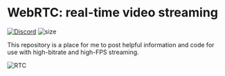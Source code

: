 # WebRTC: real-time video streaming

[![Discord](https://img.shields.io/discord/344239463540457478.svg?label=Discord&logo=Discord&colorB=7289da&style=for-the-badge)](https://discord.gg/cM488Ws)
![size](https://img.shields.io/github/repo-size/lizardpeter/black-ops-2?label=repo%20size&style=for-the-badge)

This repository is a place for me to post helpful information and code for use with high-bitrate and high-FPS streaming.

![RTC](https://webrtc.github.io/webrtc-org/assets/images/webrtc-logo-horiz-retro-750x140.png)
